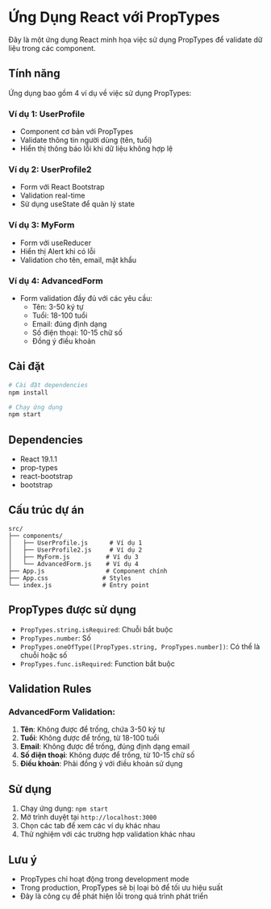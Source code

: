 # Ứng Dụng React với PropTypes

Đây là một ứng dụng React minh họa việc sử dụng PropTypes để validate dữ liệu trong các component.

## Tính năng

Ứng dụng bao gồm 4 ví dụ về việc sử dụng PropTypes:

### Ví dụ 1: UserProfile
- Component cơ bản với PropTypes
- Validate thông tin người dùng (tên, tuổi)
- Hiển thị thông báo lỗi khi dữ liệu không hợp lệ

### Ví dụ 2: UserProfile2
- Form với React Bootstrap
- Validation real-time
- Sử dụng useState để quản lý state

### Ví dụ 3: MyForm
- Form với useReducer
- Hiển thị Alert khi có lỗi
- Validation cho tên, email, mật khẩu

### Ví dụ 4: AdvancedForm
- Form validation đầy đủ với các yêu cầu:
  - Tên: 3-50 ký tự
  - Tuổi: 18-100 tuổi
  - Email: đúng định dạng
  - Số điện thoại: 10-15 chữ số
  - Đồng ý điều khoản

## Cài đặt

```bash
# Cài đặt dependencies
npm install

# Chạy ứng dụng
npm start
```

## Dependencies

- React 19.1.1
- prop-types
- react-bootstrap
- bootstrap

## Cấu trúc dự án

```
src/
├── components/
│   ├── UserProfile.js      # Ví dụ 1
│   ├── UserProfile2.js     # Ví dụ 2
│   ├── MyForm.js          # Ví dụ 3
│   └── AdvancedForm.js    # Ví dụ 4
├── App.js                 # Component chính
├── App.css               # Styles
└── index.js              # Entry point
```

## PropTypes được sử dụng

- `PropTypes.string.isRequired`: Chuỗi bắt buộc
- `PropTypes.number`: Số
- `PropTypes.oneOfType([PropTypes.string, PropTypes.number])`: Có thể là chuỗi hoặc số
- `PropTypes.func.isRequired`: Function bắt buộc

## Validation Rules

### AdvancedForm Validation:
1. **Tên**: Không được để trống, chứa 3-50 ký tự
2. **Tuổi**: Không được để trống, từ 18-100 tuổi
3. **Email**: Không được để trống, đúng định dạng email
4. **Số điện thoại**: Không được để trống, từ 10-15 chữ số
5. **Điều khoản**: Phải đồng ý với điều khoản sử dụng

## Sử dụng

1. Chạy ứng dụng: `npm start`
2. Mở trình duyệt tại `http://localhost:3000`
3. Chọn các tab để xem các ví dụ khác nhau
4. Thử nghiệm với các trường hợp validation khác nhau

## Lưu ý

- PropTypes chỉ hoạt động trong development mode
- Trong production, PropTypes sẽ bị loại bỏ để tối ưu hiệu suất
- Đây là công cụ để phát hiện lỗi trong quá trình phát triển
